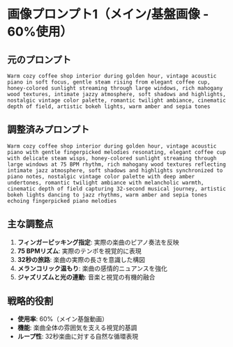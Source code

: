 # 画像プロンプト1（メイン/基盤画像 - 60%使用）

## 元のプロンプト
```
Warm cozy coffee shop interior during golden hour, vintage acoustic piano in soft focus, gentle steam rising from elegant coffee cup, honey-colored sunlight streaming through large windows, rich mahogany wood textures, intimate jazzy atmosphere, soft shadows and highlights, nostalgic vintage color palette, romantic twilight ambiance, cinematic depth of field, artistic bokeh lights, warm amber and sepia tones
```

## 調整済みプロンプト
```
Warm cozy coffee shop interior during golden hour, vintage acoustic piano with gentle fingerpicked melodies resonating, elegant coffee cup with delicate steam wisps, honey-colored sunlight streaming through large windows at 75 BPM rhythm, rich mahogany wood textures reflecting intimate jazz atmosphere, soft shadows and highlights synchronized to piano notes, nostalgic vintage color palette with deep amber undertones, romantic twilight ambiance with melancholic warmth, cinematic depth of field capturing 32-second musical journey, artistic bokeh lights dancing to jazz rhythms, warm amber and sepia tones echoing fingerpicked piano melodies
```

## 主な調整点
1. **フィンガーピッキング指定**: 実際の楽曲のピアノ奏法を反映
2. **75 BPMリズム**: 実際のテンポを視覚的に表現
3. **32秒の旅路**: 楽曲の実際の長さを意識した構図
4. **メランコリック温もり**: 楽曲の感情的ニュアンスを強化
5. **ジャズリズムと光の連動**: 音楽と視覚の有機的融合

## 戦略的役割
- **使用率**: 60%（メイン基盤動画）
- **機能**: 楽曲全体の雰囲気を支える視覚的基調
- **ループ性**: 32秒楽曲に対する自然な循環表現